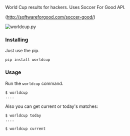 World Cup results for hackers. Uses Soccer For Good API.

(http://softwareforgood.com/soccer-good/)

![worldcup.py](http://i.imgur.com/DTUomdM.png)

### Installing

Just use the pip.

    pip install worldcup

### Usage

Run the `worldcup` command.

    $ worldcup
    ....

Also you can get current or today's matches:

    $ worldcup today
    ....

    $ worldcup current



